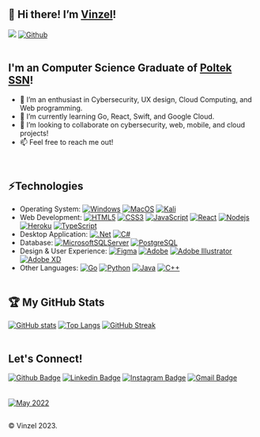 ## 👋 Hi there! I’m [Vinzel](https://github.com/vinzel-ops)!   
![](https://visitor-badge.laobi.icu/badge?page_id=vinzel-ops.vinzel-ops)
[![Github](https://img.shields.io/github/followers/vinzel-ops?label=Follow&style=social)](https://github.com/vinzel-ops)
<br />
<br />

## I'm an Computer Science Graduate of [Poltek SSN](https://poltekssn.ac.id)!
- 👀 I’m an enthusiast in Cybersecurity, UX design, Cloud Computing, and Web programming.
- 🌱 I’m currently learning Go, React, Swift, and Google Cloud.
- 💞️ I’m looking to collaborate on cybersecurity, web, mobile, and cloud projects!
- 📫 Feel free to reach me out!
<br />
<!---
vinzel-ops/vinzel-ops is a ✨ special ✨ repository because its `README.md` (this file) appears on your GitHub profile.
You can click the Preview link to take a look at your changes.
--->

## ⚡Technologies
- Operating System: 
[![Windows](https://img.shields.io/badge/Windows-black?style=flat&logo=windows&logoColor=0078D6)]()
[![MacOS](https://img.shields.io/badge/MacOS-black?&logo=apple&logoColor=0078D6)]()
[![Kali](https://img.shields.io/badge/Kali_Linux-black?&logo=kali-linux&logoColor=0078D6)]()
- Web Development:
[![HTML5](https://img.shields.io/badge/-HTML5-black?style=flat&logo=html5&logoColor=%23E34F26)](https://github.com/vinzel-ops?tab=repositories&language=html)
[![CSS3](https://img.shields.io/badge/-CSS3-black?style=flat&logo=css3&logoColor=%231572B6)](https://github.com/vinzel-ops?tab=repositories&language=css)
[![JavaScript](https://img.shields.io/badge/-JavaScript-black?style=flat&logo=javascript)](https://github.com/vinzel-ops?tab=repositories&language=javascript)
[![React](https://img.shields.io/badge/-React-black?style=flat&logo=react)](https://github.com/vinzel-ops?tab=repositories&language=javascript)
[![Nodejs](https://img.shields.io/badge/-Nodejs-black?style=flat&logo=Node.js)](https://github.com/vinzel-ops?tab=repositories&language=javascript)
[![Heroku](https://img.shields.io/badge/-Heroku-black?style=flat-square&logo=heroku&logoColor=%237F5AB6)](https://github.com/vinzel-ops?tab=repositories)
[![TypeScript](https://img.shields.io/badge/-TypeScript-black?style=flat&logo=typescript)](https://github.com/vinzel-ops?tab=repositories&language=javascript)
- Desktop Application:
[![.Net](https://img.shields.io/badge/.NET-black?style=flat&logo=.net&logoColor=5C2D91)](https://github.com/vinzel-ops?tab=repositories&language=c%23)
[![C#](https://img.shields.io/badge/C%23-black?style=flat&logo=c-sharp&logoColor=0078D6)](https://github.com/vinzel-ops?tab=repositories&language=c%23)
- Database:
[![MicrosoftSQLServer](https://img.shields.io/badge/Microsoft%20SQL%20Server-black?style=flat&logo=microsoft%20sql%20server&logoColor=CC2927)](https://github.com/vinzel-ops?tab=repositories)
[![PostgreSQL](https://img.shields.io/badge/-PostgreSQL-black?style=flat-square&logo=postgresql)](https://github.com/vinzel-ops?tab=repositories)
- Design & User Experience:
[![Figma](https://img.shields.io/badge/Figma-black?style=flat&logo=figma&logoColor=white)](https://github.com/vinzel-ops?tab=repositories)
[![Adobe](https://img.shields.io/badge/Adobe-black.svg?style=flat&logo=adobe&logoColor=%23FF0000)](https://github.com/vinzel-ops?tab=repositories)
[![Adobe Illustrator](https://img.shields.io/badge/Adobe%20Photoshop-black.svg?style=flat&logo=adobephotoshop&logoColor=%23FF9A00)](https://github.com/vinzel-ops?tab=repositories)
[![Adobe XD](https://img.shields.io/badge/Adobe%20XD-black?style=flat&logo=Adobe%20XD&logoColor=#FF61F6)](https://github.com/vinzel-ops?tab=repositories)
- Other Languages:
[![Go](https://img.shields.io/badge/Go-black?style=flat&logo=go&logoColor=0078D6)](https://github.com/vinzel-ops?tab=repositories&language=c%23)
[![Python](https://img.shields.io/badge/-Python-black?style=flat&logo=Python)](https://github.com/KenTandrian?tab=repositories&language=jupyter-notebook)
[![Java](https://img.shields.io/badge/-Java-black?style=flat&logo=java&logoColor=%23ED8B00)](https://github.com/vinzel-ops?tab=repositories)
[![C++](https://img.shields.io/badge/-C%2b%2b-black?style=flat&logo=C%2b%2b&logoColor=%2300599C)](https://github.com/vinzel-ops?tab=repositories)
<br /><br />
## 🏆 My GitHub Stats 
[![GitHub stats](https://github-readme-stats.vercel.app/api?username=vinzel-ops&count_private=true&show_icons=true&include_all_commits=true&show=reviews&theme=tokyonight)](https://github.com/vinzel-ops?tab=repositories)
[![Top Langs](https://github-readme-stats.vercel.app/api/top-langs/?username=vinzel-ops&theme=tokyonight&layout=compact&langs_count=10&card_width=360)](https://github.com/vinzel-ops?tab=repositories)
[![GitHub Streak](http://github-readme-streak-stats.herokuapp.com?user=vinzel-ops&theme=dark&background=000000)](https://git.io/streak-stats)
<br /><br />
## Let's Connect!
[![Github Badge](https://img.shields.io/badge/-GitHub-181717?style=flat-square&logo=GitHub&logoColor=white&link=https://github.com/vinzel-ops/)](https://github.com/vinzel-ops/)
[![Linkedin Badge](https://img.shields.io/badge/-LinkedIn-blue?style=flat-square&logo=Linkedin&logoColor=white&link=https://www.linkedin.com/in/vinzel/)](https://www.linkedin.com/in/vinzel/)
[![Instagram Badge](https://img.shields.io/badge/-Instagram-purple?style=flat-square&logo=instagram&logoColor=white&link=https://instagram.com/vinyehezkiel/)](https://instagram.com/vinyehezkiel)
[![Gmail Badge](https://img.shields.io/badge/-Gmail-c14438?style=flat-square&logo=Gmail&logoColor=white&link=mailto:kenricktan11@gmail.com)](mailto:vinzel.xenoasia@gmail.com)
<br />
<br />
<br />
[![May 2022](https://img.shields.io/github/last-commit/KenTandrian/KenTandrian?label=profile%20updated&style=flat-square)](https://github.com/vinzel-ops)

##
&#169; Vinzel 2023.
